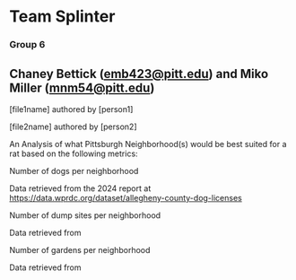 # Team Splinter

### Group 6

## Chaney Bettick (emb423@pitt.edu) and Miko Miller (mnm54@pitt.edu)

[file1name] authored by [person1]

[file2name] authored by [person2]

An Analysis of what Pittsburgh Neighborhood(s) would be best suited for a rat based on the following metrics:

Number of dogs per neighborhood

Data retrieved from the 2024 report at https://data.wprdc.org/dataset/allegheny-county-dog-licenses

Number of dump sites per neighborhood

Data retrieved from

Number of gardens per neighborhood

Data retrieved from
